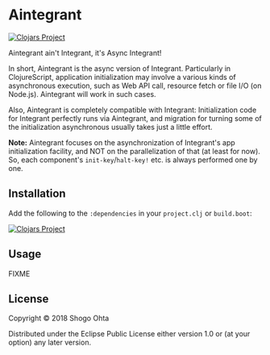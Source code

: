 # Aintegrant
[![Clojars Project](https://img.shields.io/clojars/v/aintegrant.svg)](https://clojars.org/aintegrant)

Aintegrant ain't Integrant, it's Async Integrant!

In short, Aintegrant is the async version of Integrant. Particularly in ClojureScript,
application initialization may involve a various kinds of asynchronous execution,
such as Web API call, resource fetch or file I/O (on Node.js). Aintegrant will work in such cases.

Also, Aintegrant is completely compatible with Integrant: Initialization code for Integrant
perfectly runs via Aintegrant, and migration for turning some of the initialization asynchronous
usually takes just a little effort.

**Note:** Aintegrant focuses on the asynchronization of Integrant's app initialization facility, and NOT
on the parallelization of that (at least for now). So, each component's `init-key`/`halt-key!` etc.
is always performed one by one.

## Installation

Add the following to the `:dependencies` in your `project.clj` or `build.boot`:

[![Clojars Project](https://clojars.org/aintegrant/latest-version.svg)](http://clojars.org/aintegrant)

## Usage

FIXME

## License

Copyright © 2018 Shogo Ohta 

Distributed under the Eclipse Public License either version 1.0 or (at
your option) any later version.
